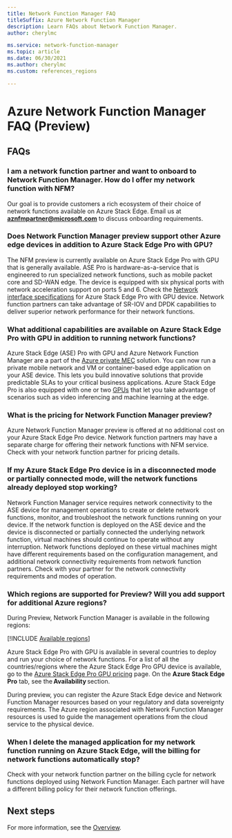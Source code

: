 ```yaml
---
title: Network Function Manager FAQ
titleSuffix: Azure Network Function Manager
description: Learn FAQs about Network Function Manager.
author: cherylmc

ms.service: network-function-manager
ms.topic: article
ms.date: 06/30/2021
ms.author: cherylmc
ms.custom: references_regions

---
```

# Azure Network Function Manager FAQ (Preview)

## FAQs

### I am a network function partner and want to onboard to Network Function Manager. How do I offer my network function with NFM?

Our goal is to provide customers a rich ecosystem of their choice of network functions available on Azure Stack Edge. Email us at **aznfmpartner@microsoft.com** to discuss onboarding requirements.

### Does Network Function Manager preview support other Azure edge devices in addition to Azure Stack Edge Pro with GPU?

The NFM preview is currently available on Azure Stack Edge Pro with GPU that is generally available. ASE Pro is hardware-as-a-service that is engineered to run specialized network functions, such as mobile packet core and SD-WAN edge. The device is equipped with six physical ports with network acceleration support on ports 5 and 6. Check the [Network interface specifications](../databox-online/azure-stack-edge-gpu-technical-specifications-compliance.md#network-interface-specifications) for Azure Stack Edge Pro with GPU device. Network function partners can take advantage of SR-IOV and DPDK capabilities to deliver superior network performance for their network functions.

### What additional capabilities are available on Azure Stack Edge Pro with GPU in addition to running network functions?

Azure Stack Edge (ASE) Pro with GPU and Azure Network Function Manager are a part of the [Azure private MEC](https://go.microsoft.com/fwlink/?linkid=2165316) solution. You can now run a private mobile network and VM or container-based edge application on your ASE device. This lets you build innovative solutions that provide predictable SLAs to your critical business applications. Azure Stack Edge Pro is also equipped with one or two [GPUs](../databox-online/azure-stack-edge-gpu-technical-specifications-compliance.md#compute-acceleration-specifications) that let you take advantage of scenarios such as video inferencing and machine learning at the edge.

### What is the pricing for Network Function Manager preview?

Azure Network Function Manager preview is offered at no additional cost on your Azure Stack Edge Pro device. Network function partners may have a separate charge for offering their network functions with NFM service. Check with your network function partner for pricing details.

### If my Azure Stack Edge Pro device is in a disconnected mode or partially connected mode, will the network functions already deployed stop working?

Network Function Manager service requires network connectivity to the ASE device for management operations to create or delete network functions, monitor, and troubleshoot the network functions running on your device. If the network function is deployed on the ASE device and the device is disconnected or partially connected the underlying network function, virtual machines should continue to operate without any interruption. Network functions deployed on these virtual machines might have different requirements based on the configuration management, and additional network connectivity requirements from network function partners. Check with your partner for the network connectivity requirements and modes of operation.

### Which regions are supported for Preview? Will you add support for additional Azure regions?

During Preview, Network Function Manager is available in the following regions:

[!INCLUDE [Available regions](../../includes/network-function-manager-regions-include.md)]

Azure Stack Edge Pro with GPU is available in several countries to deploy and run your choice of network functions. For a list of all the countries/regions where the Azure Stack Edge Pro GPU device is available, go to the [Azure Stack Edge Pro GPU pricing](https://azure.microsoft.com/pricing/details/azure-stack/edge/#azureStackEdgePro) page. On the **Azure Stack Edge Pro** tab, see the **Availability** section.

During preview, you can register the Azure Stack Edge device and Network Function Manager resources based on your regulatory and data sovereignty requirements. The Azure region associated with Network Function Manager resources is used to guide the management operations from the cloud service to the physical device.

### When I delete the managed application for my network function running on Azure Stack Edge, will the billing for network functions automatically stop?

Check with your network function partner on the billing cycle for network functions deployed using Network Function Manager. Each partner will have a different billing policy for their network function offerings.

## Next steps

For more information, see the [Overview](overview.md).
